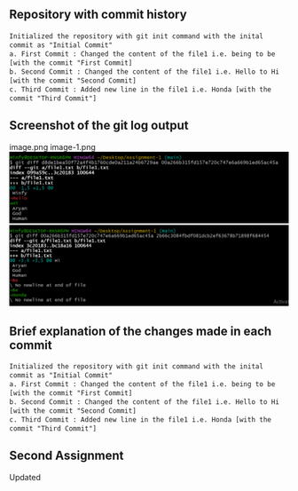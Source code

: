 ## Repository with commit history
    Initialized the repository with git init command with the inital commit as "Initial Commit"
    a. First Commit : Changed the content of the file1 i.e. being to be [with the commit "First Commit]
    b. Second Commit : Changed the content of the file1 i.e. Hello to Hi [with the commit "Second Commit]
    c. Third Commit : Added new line in the file1 i.e. Honda [with the commit "Third Commit"]

## Screenshot of the git log output
   image.png
   image-1.png
    ![alt text](image-2.png)
    ![alt text](image-3.png)

## Brief explanation of the changes made in each commit
    Initialized the repository with git init command with the inital commit as "Initial Commit"
    a. First Commit : Changed the content of the file1 i.e. being to be [with the commit "First Commit]
    b. Second Commit : Changed the content of the file1 i.e. Hello to Hi [with the commit "Second Commit]
    c. Third Commit : Added new line in the file1 i.e. Honda [with the commit "Third Commit"]

## Second Assignment 
   Updated
